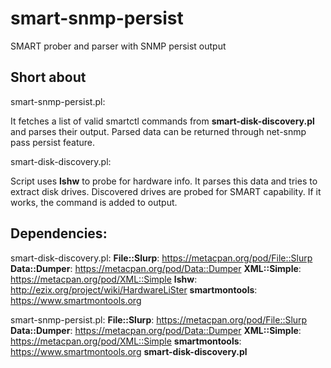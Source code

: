 # smart-snmp-persist
SMART prober and parser with SNMP persist output

## Short about

smart-snmp-persist.pl:

It fetches a list of valid smartctl commands from **smart-disk-discovery.pl** and parses their output. Parsed data can be returned
through net-snmp pass persist feature.

smart-disk-discovery.pl:

Script uses **lshw** to probe for hardware info. It parses this data and tries to extract disk drives.
Discovered drives are probed for SMART capability. If it works, the command is added to output.

## Dependencies:

smart-disk-discovery.pl: 
	**File::Slurp**: https://metacpan.org/pod/File::Slurp
	**Data::Dumper**: https://metacpan.org/pod/Data::Dumper
	**XML::Simple**: https://metacpan.org/pod/XML::Simple
	**lshw**: http://ezix.org/project/wiki/HardwareLiSter
	**smartmontools**: https://www.smartmontools.org


smart-snmp-persist.pl: 
	**File::Slurp**: https://metacpan.org/pod/File::Slurp
	**Data::Dumper**: https://metacpan.org/pod/Data::Dumper
	**XML::Simple**: https://metacpan.org/pod/XML::Simple
	**smartmontools**: https://www.smartmontools.org
	**smart-disk-discovery.pl**


